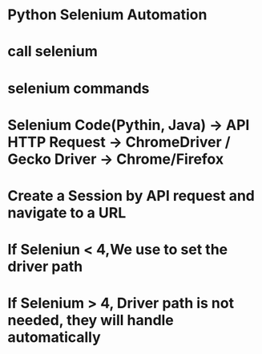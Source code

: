 # Python Selenium Automation

# call selenium
# selenium commands

# Selenium Code(Pythin, Java) -> API HTTP Request -> ChromeDriver / Gecko Driver ->  Chrome/Firefox

# Create a Session by API request and navigate to a URL
# If Seleniun < 4,We use to set the driver path
# If Selenium > 4, Driver path is not needed, they will handle automatically